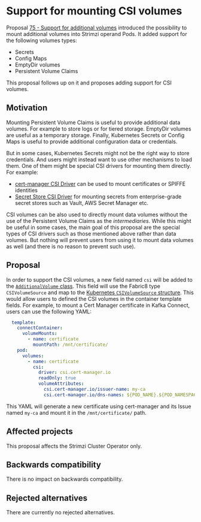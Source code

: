 # Support for mounting CSI volumes

Proposal [75 - Support for additional volumes](https://github.com/strimzi/proposals/blob/main/075-additional-volumes-support.md) introduced the possibility to mount additional volumes into Strimzi operand Pods.
It added support for the following volumes types:
* Secrets
* Config Maps
* EmptyDir volumes
* Persistent Volume Claims

This proposal follows up on it and proposes adding support for CSI volumes.

## Motivation

Mounting Persistent Volume Claims is useful to provide additional data volumes.
For example to store logs or for tiered storage.
EmptyDir volumes are useful as a temporary storage.
Finally, Kubernetes Secrets or Config Maps is useful to provide additional configuration data or credentials.

But in some cases, Kubernetes Secrets might not be the right way to store credentials.
And users might instead want to use other mechanisms to load them.
One of them might be special CSI drivers for mounting them directly.
For example:
* [cert-manager CSI Driver](https://cert-manager.io/docs/usage/csi/) can be used to mount certificates or SPIFFE identities
* [Secret Store CSI Driver](https://secrets-store-csi-driver.sigs.k8s.io/introduction) for mounting secrets from enterprise-grade secret stores such as Vault, AWS Secret Manager etc.

CSI volumes can be also used to directly mount data volumes without the use of the Persistent Volume Claims as the _intermediaries_.
While this might be useful in some cases, the main goal of this proposal are the special types of CSI drivers such as those mentioned above rather than data volumes.
But nothing will prevent users from using it to mount data volumes as well (and there is no reason to prevent such use).

## Proposal

In order to support the CSI volumes, a new field named `csi` will be added to the [`AdditionalVolume` class](https://github.com/strimzi/strimzi-kafka-operator/blob/87935da1fae794bab473a0470cbea214369ac985/api/src/main/java/io/strimzi/api/kafka/model/common/template/AdditionalVolume.java#L41).
This field will use the Fabric8 type `CSIVolumeSource` and map to the [Kubernetes `CSIVolumeSource` structure](https://kubernetes.io/docs/reference/generated/kubernetes-api/v1.25/#csivolumesource-v1-core).
This would allow users to defined the CSI volumes in the container template fields.
For example, to mount a Cert Manager certificate in Kafka Connect, users can use the following YAML:

```yaml
  template:
    connectContainer:
      volumeMounts:
        - name: certificate
          mountPath: /mnt/certificate/
    pod:
      volumes:
        - name: certificate
          csi:
            driver: csi.cert-manager.io
            readOnly: true
            volumeAttributes:
              csi.cert-manager.io/issuer-name: my-ca
              csi.cert-manager.io/dns-names: ${POD_NAME}.${POD_NAMESPACE}.svc.cluster.local
```

This YAML will generate a new certificate using cert-manager and its Issue named `my-ca` and mount it in the `/mnt/certificate/` path.

## Affected projects

This proposal affects the Strimzi Cluster Operator only.

## Backwards compatibility

There is no impact on backwards compatibility.

## Rejected alternatives

There are currently no rejected alternatives.
